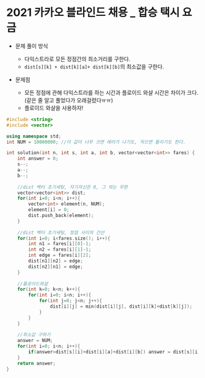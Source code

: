 # 2021 카카오 블라인드 채용 _ 합승 택시 요금

- 문제 풀이 방식

  - 다익스트라로 모든 정점간의 최소거리를 구한다.
  - `dist[s][k] + dist[k][a]+ dist[k][b]`의 최소값을 구한다.
- 문제점
  - 모든 정점에 관해 다익스트라를 하는 시간과 플로이드 와샬 시간은 차이가 크다. (같은 줄 알고 풀었다가 오래걸렸다ㅠㅠ)
  - 플로이드 와샬을 사용하자!



```c++
#include <string>
#include <vector>

using namespace std;
int NUM = 10000000; //이 값이 너무 크면 에러가 나기도, 작으면 틀리기도 한다.

int solution(int n, int s, int a, int b, vector<vector<int>> fares) {
    int answer = 0;
    s--;
    a--;
    b--;
    
    //dist 벡터 초기세팅, 자기자신은 0, 그 외는 무한
    vector<vector<int>> dist;
    for(int i=0; i<n; i++){
        vector<int> element(n, NUM);
        element[i] = 0;
        dist.push_back(element);
    }
    
    //dist 벡터 초기세팅, 정점 사이의 간선
    for(int i=0; i<fares.size(); i++){
        int n1 = fares[i][0]-1;
        int n2 = fares[i][1]-1;
        int edge = fares[i][2];
        dist[n1][n2] = edge;
        dist[n2][n1] = edge;
    }
    
    //플로이드와샬
    for(int k=0; k<n; k++){
        for(int i=0; i<n; i++){
            for(int j=0; j<n; j++){
                dist[i][j] = min(dist[i][j], dist[i][k]+dist[k][j]);
            }
        }
    }
    
    //최소값 구하기
    answer = NUM;
    for(int i=0; i<n; i++){
        if(answer>dist[s][i]+dist[i][a]+dist[i][b]) answer = dist[s][i]+dist[i][a]+dist[i][b];
    }
    return answer;
}
```

